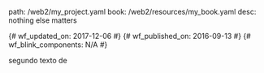 path: /web2/my_project.yaml
book: /web2/resources/my_book.yaml
desc: nothing else matters

{# wf_updated_on: 2017-12-06 #}
{# wf_published_on: 2016-09-13 #}
{# wf_blink_components: N/A #}

segundo texto de
